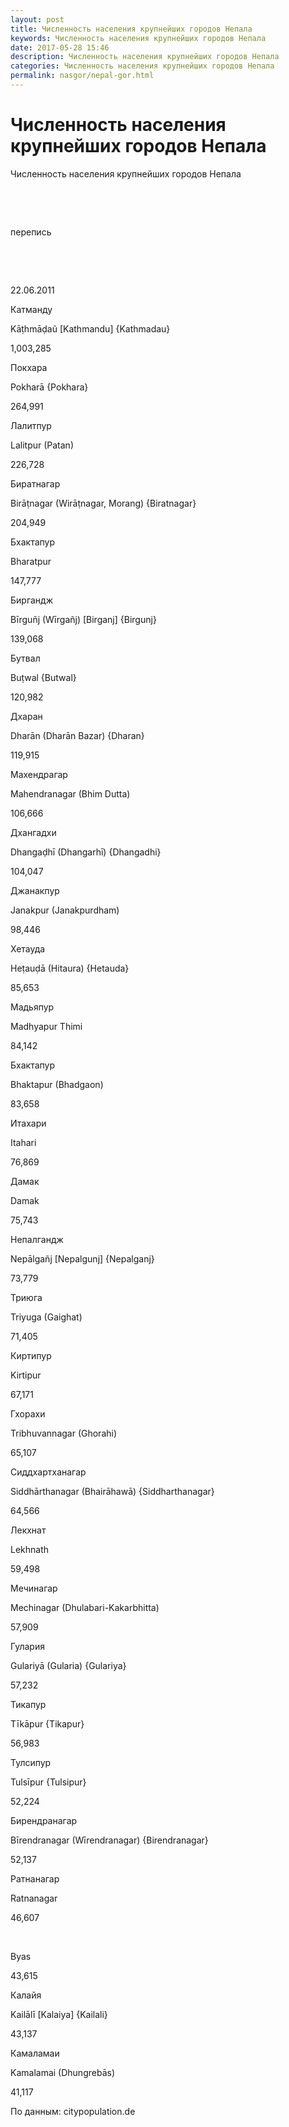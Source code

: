 ```yaml
---
layout: post
title: Численность населения крупнейших городов Непала 
keywords: Численность населения крупнейших городов Непала
date: 2017-05-28 15:46
description: Численность населения крупнейших городов Непала
categories: Численность населения крупнейших городов Непала
permalink: nasgor/nepal-gor.html
---
```


# Численность населения крупнейших городов Непала




Численность населения крупнейших городов Непала








 


 


перепись






 


 


22.06.2011






Катманду 


Kāṭhmāḍaũ [Kathmandu] {Kathmadau}


1,003,285






Покхара


Pokharā {Pokhara}


264,991






Лалитпур


Lalitpur (Patan)


226,728






Биратнагар 


Birāṭnagar (Wirāṭnagar, Morang) {Biratnagar}


204,949






Бхактапур


Bharatpur


147,777






Биргандж


Bīrguñj (Wīrgañj) [Birganj] {Birgunj}


139,068






Бутвал


Buṭwal {Butwal}


120,982






Дхаран


Dharān (Dharān Bazar) {Dharan}


119,915






Махендрагар


Mahendranagar (Bhim Dutta)


106,666






Дхангадхи


Dhangaḍhī (Dhangarhī) {Dhangadhi}


104,047






Джанакпур


Janakpur (Janakpurdham)


98,446






Хетауда


Heṭauḍā (Hitaura) {Hetauda}


85,653






Мадьяпур


Madhyapur Thimi


84,142






Бхактапур


Bhaktapur (Bhadgaon)


83,658






Итахари


Itahari


76,869






Дамак


Damak


75,743






Непалгандж


Nepālgañj [Nepalgunj] {Nepalganj}


73,779






Триюга


Triyuga (Gaighat)


71,405






Киртипур


Kirtipur


67,171






Гхорахи


Tribhuvannagar (Ghorahi)


65,107






Сиддхартханагар


Siddhārthanagar (Bhairāhawā) {Siddharthanagar}


64,566






Лекхнат


Lekhnath


59,498






Мечинагар


Mechinagar (Dhulabari-Kakarbhitta)


57,909






Гулария


Gulariyā (Gularia) {Gulariya}


57,232






Тикапур


Tīkāpur {Tikapur}


56,983






Тулсипур


Tulsīpur {Tulsipur}


52,224






Бирендранагар


Bīrendranagar (Wīrendranagar) {Birendranagar}


52,137






Ратнанагар


Ratnanagar


46,607






 


Byas


43,615






Калайя


Kailālī [Kalaiya] {Kailali}


43,137






Камаламаи


Kamalamai (Dhungrebās)


41,117









По данным: citypopulation.de

		
			
			
			
